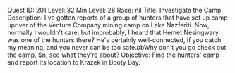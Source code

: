 Quest ID: 201
Level: 32
Min Level: 28
Race: nil
Title: Investigate the Camp
Description: I've gotten reports of a group of hunters that have set up camp upriver of the Venture Company mining camp on Lake Nazferiti. Now, normally I wouldn't care, but improbably, I heard that Hemet Nesingwary was one of the hunters there? He's certainly well-connected, if you catch my meaning, and you never can be too safe.$b$bWhy don't you go check out the camp, $n, see what they're about?
Objective: Find the hunters' camp and report its location to Krazek in Booty Bay.
